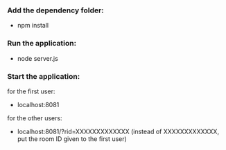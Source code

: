 
### Add the dependency folder:

  - npm install

### Run the application:

- node server.js

### Start the application:

for the first user:

- localhost:8081

for the other users:

- localhost:8081/?rid=XXXXXXXXXXXXX  (instead of XXXXXXXXXXXXX, put the room ID given to the first user)
  
